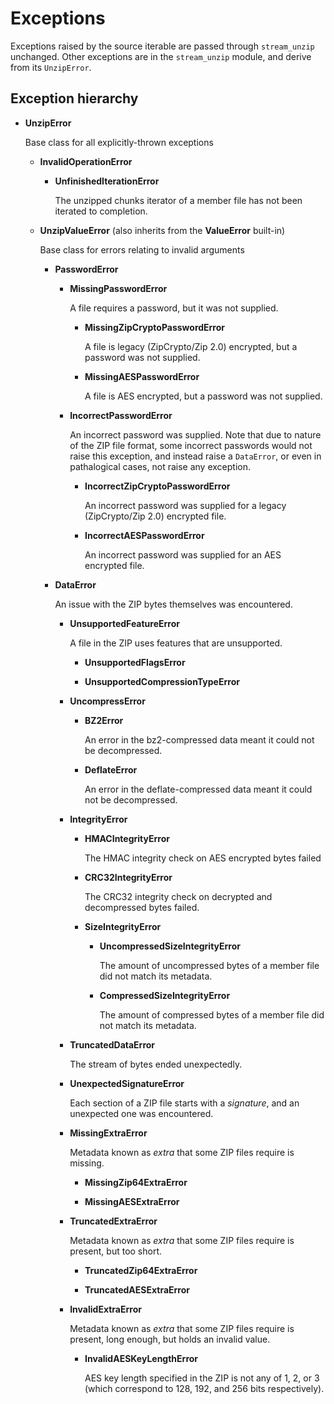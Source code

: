 # Exceptions

Exceptions raised by the source iterable are passed through `stream_unzip` unchanged. Other exceptions are in the `stream_unzip` module, and derive from its `UnzipError`.


## Exception hierarchy

  - **UnzipError**

    Base class for all explicitly-thrown exceptions

    - **InvalidOperationError**

        - **UnfinishedIterationError**

            The unzipped chunks iterator of a member file has not been iterated to completion.

    - **UnzipValueError** (also inherits from the **ValueError** built-in)

        Base class for errors relating to invalid arguments

        - **PasswordError**

            - **MissingPasswordError**

                A file requires a password, but it was not supplied.

                - **MissingZipCryptoPasswordError**

                    A file is legacy (ZipCrypto/Zip 2.0) encrypted, but a password was not supplied.

                - **MissingAESPasswordError**

                    A file is AES encrypted, but a password was not supplied.

            - **IncorrectPasswordError**

                An incorrect password was supplied. Note that due to nature of the ZIP file format, some incorrect passwords would not raise this exception, and instead raise a `DataError`, or even in pathalogical cases, not raise any exception.

                - **IncorrectZipCryptoPasswordError**

                    An incorrect password was supplied for a legacy (ZipCrypto/Zip 2.0) encrypted file.

                - **IncorrectAESPasswordError**

                    An incorrect password was supplied for an AES encrypted file.

        - **DataError**

            An issue with the ZIP bytes themselves was encountered.

            - **UnsupportedFeatureError**

                A file in the ZIP uses features that are unsupported.

                - **UnsupportedFlagsError**

                - **UnsupportedCompressionTypeError**

            - **UncompressError**

              - **BZ2Error**

                An error in the bz2-compressed data meant it could not be decompressed.

              - **DeflateError**

                An error in the deflate-compressed data meant it could not be decompressed.

            - **IntegrityError**

                - **HMACIntegrityError**

                    The HMAC integrity check on AES encrypted bytes failed

                - **CRC32IntegrityError**

                    The CRC32 integrity check on decrypted and decompressed bytes failed.

              - **SizeIntegrityError**

                - **UncompressedSizeIntegrityError**

                    The amount of uncompressed bytes of a member file did not match its metadata.

                - **CompressedSizeIntegrityError**

                    The amount of compressed bytes of a member file did not match its metadata.

            - **TruncatedDataError**

                The stream of bytes ended unexpectedly.

            - **UnexpectedSignatureError**

                Each section of a ZIP file starts with a _signature_, and an unexpected one was encountered.

            - **MissingExtraError**

                Metadata known as *extra* that some ZIP files require is missing.

                - **MissingZip64ExtraError**

                - **MissingAESExtraError**

            - **TruncatedExtraError**

                Metadata known as *extra* that some ZIP files require is present, but too short.

                - **TruncatedZip64ExtraError**

                - **TruncatedAESExtraError**

            - **InvalidExtraError**

                Metadata known as *extra* that some ZIP files require is present, long enough, but holds an invalid value.

                - **InvalidAESKeyLengthError**

                    AES key length specified in the ZIP is not any of 1, 2, or 3 (which correspond to 128, 192, and 256 bits respectively).
